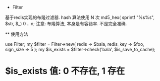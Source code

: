 * Filter

基于redis实现的布隆过滤器.
hash 算法使用 N 次 md5_hex( sprintf "%s%s", $str, $_) 0 .. n;
注意: 布隆算法, 本身是有容错率. 不是完全准确.


** 使用方法

  use Filter;
  my $filter = Filter->new( redis => $bala, redis_key => $foo, sign_size => 5 );
  my $is_exists = $filter->check('bala', $is_save_to_cache);
  #  $is_exists 值: 0 不存在,  1 存在
